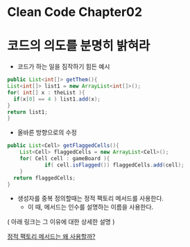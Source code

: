 # Clean Code Chapter02

# 코드의 의도를 분명히 밝혀라

- 코드가 하는 일을 짐작하기 힘든 예시

```java
public List<int[]> getThem(){
List<int[]> list1 = new ArrayList<int[]>();
for( int[] x : theList ){
  if(x[0] == 4 ) list1.add(x);
}
return list1;
}
```

- 올바른 방향으로의 수정

```java
public List<Cell> getFlaggedCells(){
	List<Cell> flaggedCells = new ArrayList<Cell>();
	for( Cell cell : gameBoard ){
			if( cell.isFlagged()) flaggedCells.add(cell);
	}
  return flaggedCells;
}
```

- 생성자를 중복 정의할때는 정적 팩토리 메서드를 사용한다.
    - 이 때, 메서드는 인수를 설명하는 이름을 사용한다.

( 아래 링크는 그 이유에 대한 상세한 설명  )

[정적 팩토리 메서드는 왜 사용할까?](https://velog.io/@ljinsk3/%EC%A0%95%EC%A0%81-%ED%8C%A9%ED%86%A0%EB%A6%AC-%EB%A9%94%EC%84%9C%EB%93%9C%EB%8A%94-%EC%99%9C-%EC%82%AC%EC%9A%A9%ED%95%A0%EA%B9%8C)